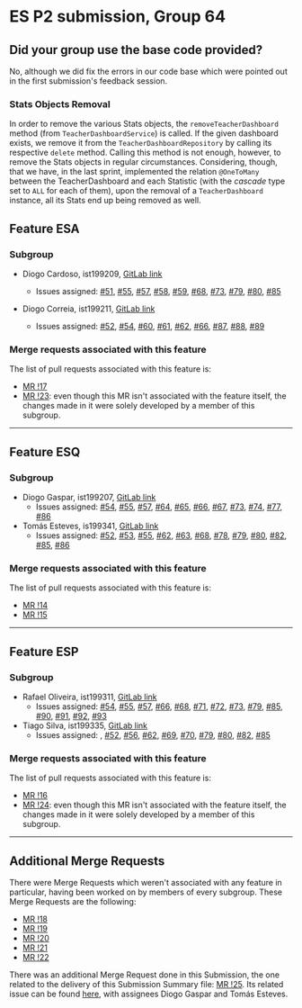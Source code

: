 # ES P2 submission, Group 64

## Did your group use the base code provided?

No, although we did fix the errors in our code base which were pointed out in the
first submission's feedback session.

### Stats Objects Removal

In order to remove the various Stats objects, the `removeTeacherDashboard` method (from `TeacherDashboardService`) is called.
If the given dashboard exists, we remove it from the `TeacherDashboardRepository` by calling its respective `delete` method. Calling this method is not enough, however, to remove the Stats objects in regular circumstances. Considering, though, that we have, in the last sprint, implemented the relation `@OneToMany` between the TeacherDashboard and each Statistic (with the _cascade_ type set to `ALL` for each of them), upon the removal of a `TeacherDashboard` instance, all its Stats end up being removed as well.

## Feature ESA

### Subgroup

- Diogo Cardoso, ist199209, [GitLab link](https://gitlab.rnl.tecnico.ulisboa.pt/ist199209)
  - Issues assigned: [#51](https://gitlab.rnl.tecnico.ulisboa.pt/es/es23-64/-/issues/51), [#55](https://gitlab.rnl.tecnico.ulisboa.pt/es/es23-64/-/issues/55), [#57](https://gitlab.rnl.tecnico.ulisboa.pt/es/es23-64/-/issues/57), [#58](https://gitlab.rnl.tecnico.ulisboa.pt/es/es23-64/-/issues/58), [#59](https://gitlab.rnl.tecnico.ulisboa.pt/es/es23-64/-/issues/59), [#68](https://gitlab.rnl.tecnico.ulisboa.pt/es/es23-64/-/issues/68), [#73](https://gitlab.rnl.tecnico.ulisboa.pt/es/es23-64/-/issues/73), [#79](https://gitlab.rnl.tecnico.ulisboa.pt/es/es23-64/-/issues/79), [#80](https://gitlab.rnl.tecnico.ulisboa.pt/es/es23-64/-/issues/80), [#85](https://gitlab.rnl.tecnico.ulisboa.pt/es/es23-64/-/issues/85)

- Diogo Correia, ist199211, [GitLab link](https://gitlab.rnl.tecnico.ulisboa.pt/ist199211)
  - Issues assigned: [#52](https://gitlab.rnl.tecnico.ulisboa.pt/es/es23-64/-/issues/52), [#54](https://gitlab.rnl.tecnico.ulisboa.pt/es/es23-64/-/issues/54), [#60](https://gitlab.rnl.tecnico.ulisboa.pt/es/es23-64/-/issues/60), [#61](https://gitlab.rnl.tecnico.ulisboa.pt/es/es23-64/-/issues/61), [#62](https://gitlab.rnl.tecnico.ulisboa.pt/es/es23-64/-/issues/62), [#66](https://gitlab.rnl.tecnico.ulisboa.pt/es/es23-64/-/issues/66), [#87](https://gitlab.rnl.tecnico.ulisboa.pt/es/es23-64/-/issues/87), [#88](https://gitlab.rnl.tecnico.ulisboa.pt/es/es23-64/-/issues/88), [#89](https://gitlab.rnl.tecnico.ulisboa.pt/es/es23-64/-/issues/89)

### Merge requests associated with this feature

The list of pull requests associated with this feature is:

- [MR !17](https://gitlab.rnl.tecnico.ulisboa.pt/es/es23-64/-/merge_requests/17)
- [MR !23](https://gitlab.rnl.tecnico.ulisboa.pt/es/es23-64/-/merge_requests/23): even though
  this MR isn't associated with the feature itself, the changes made in it were solely
  developed by a member of this subgroup.

---

## Feature ESQ

### Subgroup

- Diogo Gaspar, ist199207, [GitLab link](https://gitlab.rnl.tecnico.ulisboa.pt/ist199207)
  - Issues assigned: [#54](https://gitlab.rnl.tecnico.ulisboa.pt/es/es23-64/-/issues/54), [#55](https://gitlab.rnl.tecnico.ulisboa.pt/es/es23-64/-/issues/55), [#57](https://gitlab.rnl.tecnico.ulisboa.pt/es/es23-64/-/issues/57), [#64](https://gitlab.rnl.tecnico.ulisboa.pt/es/es23-64/-/issues/64), [#65](https://gitlab.rnl.tecnico.ulisboa.pt/es/es23-64/-/issues/65), [#66](https://gitlab.rnl.tecnico.ulisboa.pt/es/es23-64/-/issues/66), [#67](https://gitlab.rnl.tecnico.ulisboa.pt/es/es23-64/-/issues/67), [#73](https://gitlab.rnl.tecnico.ulisboa.pt/es/es23-64/-/issues/73), [#74](https://gitlab.rnl.tecnico.ulisboa.pt/es/es23-64/-/issues/74), [#77](https://gitlab.rnl.tecnico.ulisboa.pt/es/es23-64/-/issues/77), [#86](https://gitlab.rnl.tecnico.ulisboa.pt/es/es23-64/-/issues/86)
- Tomás Esteves, is199341, [GitLab link](https://gitlab.rnl.tecnico.ulisboa.pt/ist199341)
  - Issues assigned: [#52](https://gitlab.rnl.tecnico.ulisboa.pt/es/es23-64/-/issues/52), [#53](https://gitlab.rnl.tecnico.ulisboa.pt/es/es23-64/-/issues/53), [#55](https://gitlab.rnl.tecnico.ulisboa.pt/es/es23-64/-/issues/55), [#62](https://gitlab.rnl.tecnico.ulisboa.pt/es/es23-64/-/issues/62), [#63](https://gitlab.rnl.tecnico.ulisboa.pt/es/es23-64/-/issues/63), [#68](https://gitlab.rnl.tecnico.ulisboa.pt/es/es23-64/-/issues/68), [#78](https://gitlab.rnl.tecnico.ulisboa.pt/es/es23-64/-/issues/78), [#79](https://gitlab.rnl.tecnico.ulisboa.pt/es/es23-64/-/issues/79), [#80](https://gitlab.rnl.tecnico.ulisboa.pt/es/es23-64/-/issues/80), [#82](https://gitlab.rnl.tecnico.ulisboa.pt/es/es23-64/-/issues/82), [#85](https://gitlab.rnl.tecnico.ulisboa.pt/es/es23-64/-/issues/85), [#86](https://gitlab.rnl.tecnico.ulisboa.pt/es/es23-64/-/issues/86)

### Merge requests associated with this feature

The list of pull requests associated with this feature is:

- [MR !14](https://gitlab.rnl.tecnico.ulisboa.pt/es/es23-64/-/merge_requests/14)
- [MR !15](https://gitlab.rnl.tecnico.ulisboa.pt/es/es23-64/-/merge_requests/15)

---

## Feature ESP

### Subgroup

- Rafael Oliveira, ist199311, [GitLab link](https://gitlab.rnl.tecnico.ulisboa.pt/ist199311)
  - Issues assigned: [#54](https://gitlab.rnl.tecnico.ulisboa.pt/es/es23-64/-/issues/54), [#55](https://gitlab.rnl.tecnico.ulisboa.pt/es/es23-64/-/issues/55), [#57](https://gitlab.rnl.tecnico.ulisboa.pt/es/es23-64/-/issues/57), [#66](https://gitlab.rnl.tecnico.ulisboa.pt/es/es23-64/-/issues/66), [#68](https://gitlab.rnl.tecnico.ulisboa.pt/es/es23-64/-/issues/68), [#71](https://gitlab.rnl.tecnico.ulisboa.pt/es/es23-64/-/issues/71), [#72](https://gitlab.rnl.tecnico.ulisboa.pt/es/es23-64/-/issues/72), [#73](https://gitlab.rnl.tecnico.ulisboa.pt/es/es23-64/-/issues/73), [#79](https://gitlab.rnl.tecnico.ulisboa.pt/es/es23-64/-/issues/79), [#85](https://gitlab.rnl.tecnico.ulisboa.pt/es/es23-64/-/issues/85), [#90](https://gitlab.rnl.tecnico.ulisboa.pt/es/es23-64/-/issues/90), [#91](https://gitlab.rnl.tecnico.ulisboa.pt/es/es23-64/-/issues/91), [#92](https://gitlab.rnl.tecnico.ulisboa.pt/es/es23-64/-/issues/92), [#93](https://gitlab.rnl.tecnico.ulisboa.pt/es/es23-64/-/issues/93)
- Tiago Silva, ist199335, [GitLab link](https://gitlab.rnl.tecnico.ulisboa.pt/ist199335)
  - Issues assigned: , [#52](https://gitlab.rnl.tecnico.ulisboa.pt/es/es23-64/-/issues/52), [#56](https://gitlab.rnl.tecnico.ulisboa.pt/es/es23-64/-/issues/56), [#62](https://gitlab.rnl.tecnico.ulisboa.pt/es/es23-64/-/issues/62), [#69](https://gitlab.rnl.tecnico.ulisboa.pt/es/es23-64/-/issues/69), [#70](https://gitlab.rnl.tecnico.ulisboa.pt/es/es23-64/-/issues/70), [#79](https://gitlab.rnl.tecnico.ulisboa.pt/es/es23-64/-/issues/79), [#80](https://gitlab.rnl.tecnico.ulisboa.pt/es/es23-64/-/issues/80), [#82](https://gitlab.rnl.tecnico.ulisboa.pt/es/es23-64/-/issues/82), [#85](https://gitlab.rnl.tecnico.ulisboa.pt/es/es23-64/-/issues/85)

### Merge requests associated with this feature

The list of pull requests associated with this feature is:

- [MR !16](https://gitlab.rnl.tecnico.ulisboa.pt/es/es23-64/-/merge_requests/16)
- [MR !24](https://gitlab.rnl.tecnico.ulisboa.pt/es/es23-64/-/merge_requests/24): even though
  this MR isn't associated with the feature itself, the changes made in it were solely
  developed by a member of this subgroup.

---

## Additional Merge Requests

There were Merge Requests which weren't associated with any feature in particular, having
been worked on by members of every subgroup. These Merge Requests are the following:

- [MR !18](https://gitlab.rnl.tecnico.ulisboa.pt/es/es23-64/-/merge_requests/18)
- [MR !19](https://gitlab.rnl.tecnico.ulisboa.pt/es/es23-64/-/merge_requests/19)
- [MR !20](https://gitlab.rnl.tecnico.ulisboa.pt/es/es23-64/-/merge_requests/20)
- [MR !21](https://gitlab.rnl.tecnico.ulisboa.pt/es/es23-64/-/merge_requests/21)
- [MR !22](https://gitlab.rnl.tecnico.ulisboa.pt/es/es23-64/-/merge_requests/22)

There was an additional Merge Request done in this Submission, the one related to
the delivery of this Submission Summary file: [MR !25](https://gitlab.rnl.tecnico.ulisboa.pt/es/es23-64/-/merge_requests/25).
Its related issue can be found [here](https://gitlab.rnl.tecnico.ulisboa.pt/es/es23-64/-/issues/86), with
assignees Diogo Gaspar and Tomás Esteves.
